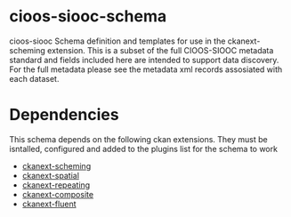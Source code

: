 # cioos-siooc-schema

cioos-siooc Schema definition and templates for use in the ckanext-scheming
extension. This is a subset of the full CIOOS-SIOOC metadata standard and fields
included here are intended to support data discovery. For the full metadata
please see the metadata xml records assosiated with each dataset.

# Dependencies
This schema depends on the following ckan extensions. They must be isntalled, configured and added to the plugins list for the schema to work
* [ckanext-scheming](https://github.com/cioos-siooc/ckanext-scheming)
* [ckanext-spatial](https://github.com/cioos-siooc/ckanext-spatial)
* [ckanext-repeating](https://github.com/open-data/ckanext-repeating)
* [ckanext-composite](https://github.com/EnviDat/ckanext-composite)
* [ckanext-fluent](https://github.com/ckan/ckanext-fluent)
